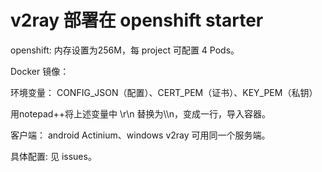 # v2ray 部署在 openshift starter


openshift: 内存设置为256M，每 project 可配置 4 Pods。

Docker 镜像：

环境变量： CONFIG_JSON（配置）、CERT_PEM（证书）、KEY_PEM（私钥）

用notepad++将上述变量中 \r\n 替换为\\\n，变成一行，导入容器。

客户端： android Actinium、windows v2ray 可用同一个服务端。

具体配置: 见 issues。
